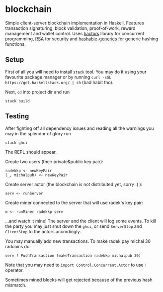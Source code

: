 # blockchain

Simple client-server blockchain implementation in Haskell. Features transaction signaturing, block validation, proof-of-work, reward management and wallet control. Uses [hactors](http://hackage.haskell.org/package/hactors-0.0.3.1) library for concurrent programming, [RSA](http://hackage.haskell.org/package/RSA-2.3.1) for security and [hashable-generics](https://hackage.haskell.org/package/hashable-generics-1.1.3) for generic hashing functions.

## Setup

First of all you will need to install `stack` tool. You may do it using your favourite package manager or by running `curl -sSL https://get.haskellstack.org/ | sh` (bad habit tho).

Next, `cd` into project dir and run
```
stack build
```

## Testing

After fighting off all dependency issues and reading all the warnings you may in the splendor of glory run
```
stack ghci
```
The REPL should appear.

Create two users (their private&public key pair):

```
radekkp <- newKeyPair
(_, michalpub) <- newKeyPair
```

Create server actor (the blockchain is not distributed yet, sorry :( ):
```
serv <- runServer
```
Create miner connected to the server that will use radek's key pair:
```
m <- runMiner radekkp serv
```
...and watch it mine! The server and the client will log some events. To kill the party you may just shut down the `ghci`, or send `ServerStop` and `ClientStop` to the actors accordingly.

You may manually add new transactions. To make radek pay michal 30 radcoins do:
```
serv ! PushTransaction (makeTransaction radekkp michalpub 30)
```
Note that you may need to `import Control.Concurrent.Actor` to use `!` operator.

Sometimes mined blocks will get rejected because of the previous hash mismatch. 
